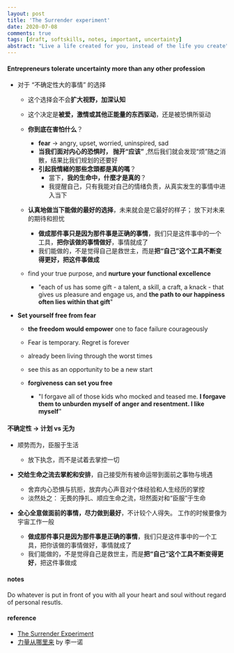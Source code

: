 ```yaml
---
layout: post
title: 'The Surrender experiment'
date: 2020-07-08
comments: true
tags: [draft, softskills, notes, important, uncertainty]
abstract: "Live a life created for you, instead of the life you create"
---
```


#### **Entrepreneurs tolerate uncertainty** more than any other profession  
*  对于 “不确定性大的事情” 的选择    
    - 这个选择会不会**扩大视野，加深认知**    

    - 这个决定是**被爱，激情或其他正能量的东西驱动**，还是被恐惧所驱动  
    
    - **你到底在害怕什么**？  
        +  **fear** -> angry, upset, worried, uninspired, sad  
        +  **当我们面对内心的恐惧时， 抛开“应该”** ,然后我们就会发现“烦”随之消散，结果比我们规划的还要好  
        +  **引起我情緒的那些念頭都是真的嗎**？  
            - 當下，**我的生命中，什麼才是真的**？  
            - 我提醒自己，只有我能对自己的情绪负责，从真实发生的事情中进入当下  

    - **认真地做当下能做的最好的选择**，未来就会是它最好的样子； 放下对未来的期待和担忧  
       + **做成那件事只是因为那件事是正确的事情**，我们只是这件事中的一个工具，**把你该做的事情做好**，事情就成了  
       + 我们能做的，不是觉得自己是救世主，而是**把“自己”这个工具不断变得更好，把这件事做成**  

    - find your true purpose, and **nurture your functional excellence**    
        +  "each of us has some gift - a talent, a skill, a craft, a knack - that gives us pleasure and engage us, and **the path to our happiness often lies within that gift**" 
        

* **Set yourself free from fear**  
    - **the freedom would empower** one to face failure courageously   
    - Fear is temporary. Regret is forever     
    - already been living through the worst times  
    - see this as an opportunity to be a new start    

    - **forgiveness can set you free**  
        + "I forgave all of those kids who mocked and teased me.
        **I forgave them to unburden myself of anger and resentment. I like myself**" 



#### 不确定性 -> 计划 vs 无为  
* 顺势而为，臣服于生活  
    - 放下执念，而不是试着去掌控一切  

* **交给生命之流去掌舵和安排**，自己接受所有被命运带到面前之事物与境遇   
    - 舍弃内心恐惧与抗拒，放弃内心声音对个体经验和人生经历的掌控  
    - 淡然处之： 无畏的挣扎、顺应生命之流，坦然面对和“臣服”于生命

* **全心全意做面前的事情，尽力做到最好**，不计较个人得失。 工作的时候要像为宇宙工作一般  
    - **做成那件事只是因为那件事是正确的事情**，我们只是这件事中的一个工具，把你该做的事情做好，事情就成了  
    - 我们能做的，不是觉得自己是救世主，而是**把“自己”这个工具不断变得更好**，把这件事做成  
        

#### notes  
Do whatever is put in front of you with all your heart and soul without regard of personal resutls.

#### reference
* [The Surrender Experiment](https://book.douban.com/subject/26786636/)
* [力量从哪里来](https://book.douban.com/subject/35694196/) by 李一诺  
